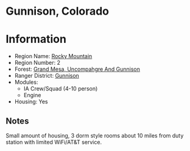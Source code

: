 
Gunnison, Colorado
==================
  
# Information  
* Region Name: [Rocky Mountain]()  
* Region Number: 2  
* Forest: [Grand Mesa, Uncompahgre And Gunnison](http://www.fs.usda.gov/gmug)  
* Ranger District: [Gunnison]()  
* Modules:  
  - IA Crew/Squad (4-10 person)  
  - Engine  
* Housing: Yes  
  
## Notes

Small amount of housing, 3 dorm style rooms about 10 miles from duty station with limited WiFi/AT&T service. 